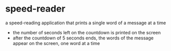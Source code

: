 # speed-reader
a speed-reading application that prints a single word of a message at a time


- the number of seconds left on the countdown is printed on the screen
- after the countdown of 5 seconds ends, the words of the message appear on the screen, one word at a time
